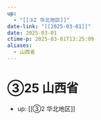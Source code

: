 ```yaml
---
up:
  - "[[③2 华北地区]]"
date-link: "[[2025-03-01]]"
date: 2025-03-01
ctime-p: 2025-03-01T13:25:09
aliases:
  - 山西省
---
```


# ③25 山西省

- up: [[③2 华北地区]]
